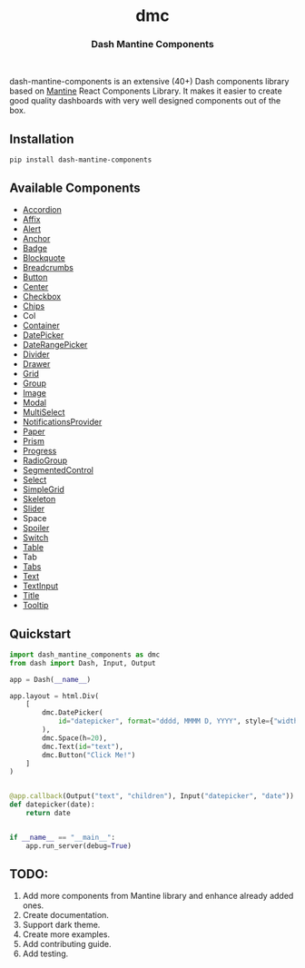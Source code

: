 <h1 align="center">dmc</h1>
<h3 align="center">Dash Mantine Components</h3>

<br/>

dash-mantine-components is an extensive (40+) Dash components library based on [Mantine](https://mantine.dev/) React Components Library. It makes it easier to create good quality dashboards with very well designed components out of the box.
## Installation

```
pip install dash-mantine-components
```

## Available Components

-   [Accordion](examples/accordion.py)
-   [Affix](examples/affix.py)
-   [Alert](examples/alert.py)
-   [Anchor](examples/anchor.py)
-   [Badge](examples/badge.py)
-   [Blockquote](examples/blockquote.py)
-   [Breadcrumbs](examples/breadcrumbs.py)
-   [Button](examples/button.py)
-   [Center](examples/center.py)
-   [Checkbox](examples/checkbox.py)
-   [Chips](examples/chips.py)
-   Col
-   [Container](examples/container.py)
-   [DatePicker](examples/datepicker.py)
-   [DateRangePicker](examples/datepicker.py)
-   [Divider](examples/divider.py)
-   [Drawer](examples/drawer.py)
-   [Grid](examples/grid.py)
-   [Group](examples/group.py)
-   [Image](examples/image.py)
-   [Modal](examples/modal.py)
-   [MultiSelect](examples/multiselect.py)
-   [NotificationsProvider](examples/notifications.py)
-   [Paper](examples/paper.py)
-   [Prism](examples/prism.py)
-   [Progress](examples/progress.py)
-   [RadioGroup](examples/radiogroup.py)
-   [SegmentedControl](examples/segmentedcontrol.py)
-   [Select](examples/select.py)
-   [SimpleGrid](examples/simplegrid.py)
-   [Skeleton](examples/skeleton.py)
-   [Slider](examples/slider.py)
-   Space
-   [Spoiler](examples/spoiler.py)
-   [Switch](examples/switch.py)
-   [Table](examples/table.py)
-   Tab
-   [Tabs](examples/tabs.py)
-   [Text](examples/text.py)
-   [TextInput](examples/textinput.py)
-   [Title](examples/title.py)
-   [Tooltip](examples/tooltip.py)

## Quickstart

```python
import dash_mantine_components as dmc
from dash import Dash, Input, Output

app = Dash(__name__)

app.layout = html.Div(
    [
        dmc.DatePicker(
            id="datepicker", format="dddd, MMMM D, YYYY", style={"width": "250px"}
        ),
        dmc.Space(h=20),
        dmc.Text(id="text"),
        dmc.Button("Click Me!")
    ]
)


@app.callback(Output("text", "children"), Input("datepicker", "date"))
def datepicker(date):
    return date


if __name__ == "__main__":
    app.run_server(debug=True)
```

## TODO:

1. Add more components from Mantine library and enhance already added ones.
2. Create documentation.
3. Support dark theme.
4. Create more examples.
5. Add contributing guide.
6. Add testing.
